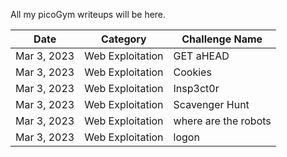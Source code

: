 All my picoGym writeups will be here.

Date          | Category                       | Challenge Name
--------------|--------------------------------|--------------------
Mar 3, 2023   | Web Exploitation               | GET aHEAD
Mar 3, 2023   | Web Exploitation               | Cookies
Mar 3, 2023   | Web Exploitation               | Insp3ct0r
Mar 3, 2023   | Web Exploitation               | Scavenger Hunt
Mar 3, 2023   | Web Exploitation               | where are the robots
Mar 3, 2023   | Web Exploitation               | logon